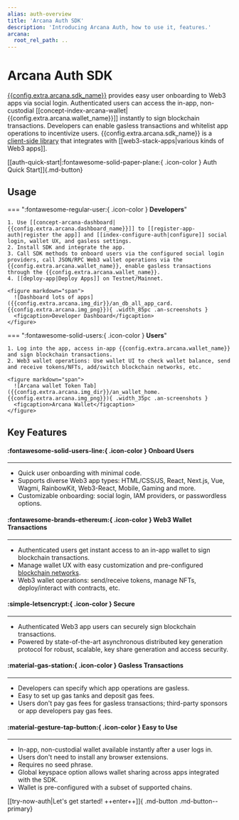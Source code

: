 ```yaml
---
alias: auth-overview
title: 'Arcana Auth SDK'
description: 'Introducing Arcana Auth, how to use it, features.'
arcana:
  root_rel_path: ..
---
```


# Arcana Auth SDK

[{{config.extra.arcana.sdk_name}}]({{page.meta.arcana.root_rel_path}}/concepts/authsdk.md) provides easy user onboarding to Web3 apps via social login. Authenticated users can access the in-app, non-custodial [[concept-index-arcana-wallet|{{config.extra.arcana.wallet_name}}]] instantly to sign blockchain transactions. Developers can enable gasless transactions and whitelist app operations to incentivize users. {{config.extra.arcana.sdk_name}} is a [client-side library](https://www.npmjs.com/package/@arcana/auth) that integrates with [[web3-stack-apps|various kinds of Web3 apps]].

[[auth-quick-start|:fontawesome-solid-paper-plane:{ .icon-color } Auth Quick Start]]{.md-button}

## Usage

=== ":fontawesome-regular-user:{ .icon-color } **Developers**"
  
    1. Use [[concept-arcana-dashboard|{{config.extra.arcana.dashboard_name}}]] to [[register-app-auth|register the app]] and [[index-configure-auth|configure]] social login, wallet UX, and gasless settings.
    2. Install SDK and integrate the app.
    3. Call SDK methods to onboard users via the configured social login providers, call JSON/RPC Web3 wallet operations via the {{config.extra.arcana.wallet_name}}, enable gasless transactions through the {{config.extra.arcana.wallet_name}}.
    4. [[deploy-app|Deploy Apps]] on Testnet/Mainnet.

    <figure markdown="span">
      ![Dashboard lots of apps]({{config.extra.arcana.img_dir}}/an_db_all_app_card.{{config.extra.arcana.img_png}}){ .width_85pc .an-screenshots }
      <figcaption>Developer Dashboard</figcaption>
    </figure>


=== ":fontawesome-solid-users:{ .icon-color } **Users**"

    1. Log into the app, access in-app {{config.extra.arcana.wallet_name}} and sign blockchain transactions.
    2. Web3 wallet operations: Use wallet UI to check wallet balance, send and receive tokens/NFTs, add/switch blockchain networks, etc.

    <figure markdown="span">
      ![Arcana wallet Token Tab]({{config.extra.arcana.img_dir}}/an_wallet_home.{{config.extra.arcana.img_png}}){ .width_35pc .an-screenshots }
      <figcaption>Arcana Wallet</figcaption>
    </figure>

## Key Features

<div class="grid card_container" markdown>
  <div class="card" markdown><h4><b>:fontawesome-solid-users-line:{ .icon-color }  Onboard Users</b></h4><hr><p ><ul><li>Quick user onboarding with minimal code.</li><li>Supports diverse Web3 app types: HTML/CSS/JS, React, Next.js, Vue, Wagmi, RainbowKit, Web3-React, Mobile, Gaming and more.</li><li>Customizable onboarding: social login, IAM providers, or passwordless options.</li></ul></p></div>
  <div class="card" markdown><h4><b>:fontawesome-brands-ethereum:{ .icon-color } Web3 Wallet Transactions</b></h4><hr><p><ul><li>Authenticated users get instant access to an in-app wallet to sign blockchain transactions.</li><li>Manage wallet UX with easy customization and pre-configured <a href="{{page.meta.arcana.root_rel_path}}/web3-stack/chains.html">blockchain networks</a>.</li><li>Web3 wallet operations: send/receive tokens, manage NFTs, deploy/interact with contracts, etc.</li></ul></p></div>
  <div class="card" markdown><h4><b>:simple-letsencrypt:{ .icon-color } Secure</b></h4><hr><p><ul><li>Authenticated Web3 app users can securely sign blockchain transactions.</li><li>Powered by state-of-the-art asynchronous distributed key generation protocol for robust, scalable, key share generation and access security.</li></ul></p></div>
  <div class="card" markdown><h4><b>:material-gas-station:{ .icon-color } Gasless Transactions</b></h4><hr><p><ul><li>Developers can specify which app operations are gasless.</li><li>Easy to set up gas tanks and deposit gas fees.</li><li>Users don't pay gas fees for gasless transactions; third-party sponsors or app developers pay gas fees.</li></ul></p></div>
  <div class="card" markdown><h4><b>:material-gesture-tap-button:{ .icon-color } Easy to Use</b></h4><hr><p><ul><li>In-app, non-custodial wallet available instantly after a user logs in.</li><li>Users don't need to install any browser extensions.<li>Requires no seed phrase.</li><li>Global keyspace option allows wallet sharing across apps integrated with the SDK.</li><li>Wallet is pre-configured with a subset of supported chains.</li></ul></p></div>
</div>

[[try-now-auth|Let's get started! ++enter++]]{ .md-button .md-button--primary}

<!--

Git: {{ git.short_commit}}

-->
